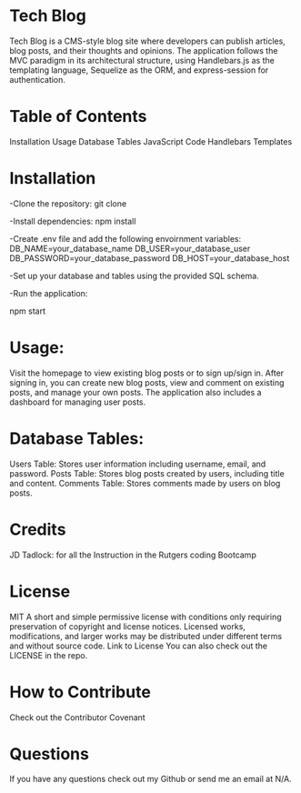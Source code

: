 #  Tech Blog

Tech Blog is a CMS-style blog site where developers can publish articles, blog posts, and their thoughts and opinions. The application follows the MVC paradigm in its architectural structure, using Handlebars.js as the templating language, Sequelize as the ORM, and express-session for authentication.

# Table of Contents
Installation Usage Database Tables JavaScript Code Handlebars Templates

# Installation

-Clone the repository:
git clone

-Install dependencies:
npm install

-Create .env file and add the following envoirnment variables:
DB_NAME=your_database_name DB_USER=your_database_user DB_PASSWORD=your_database_password DB_HOST=your_database_host

-Set up your database and tables using the provided SQL schema.

-Run the application:

npm start

# Usage:
Visit the homepage to view existing blog posts or to sign up/sign in. After signing in, you can create new blog posts, view and comment on existing posts, and manage your own posts. The application also includes a dashboard for managing user posts.

# Database Tables:
Users Table: Stores user information including username, email, and password. Posts Table: Stores blog posts created by users, including title and content. Comments Table: Stores comments made by users on blog posts.

# Credits
JD Tadlock: for all the Instruction in the Rutgers coding Bootcamp

# License
MIT
A short and simple permissive license with conditions only requiring preservation of copyright and license notices. Licensed works, modifications, and larger works may be distributed under different terms and without source code. Link to License You can also check out the LICENSE in the repo.

# How to Contribute
Check out the Contributor Covenant

# Questions
If you have any questions check out my Github or send me an email at N/A.